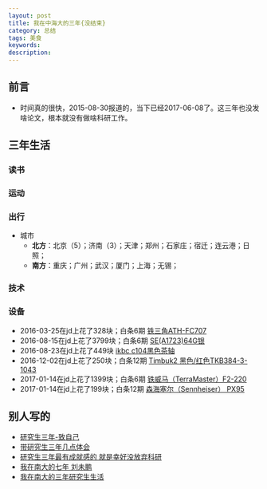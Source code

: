 ```yaml
---  
layout: post  
title: 我在中海大的三年{没结束}     
category: 总结     
tags: 美食     
keywords:   
description:   
---  
```


##  前言
+ 时间真的很快，2015-08-30报道的，当下已经2017-06-08了。这三年也没发啥论文，根本就没有做啥科研工作。

##  三年生活

### 读书

### 运动

### 出行
+ 城市
	+ **北方**：北京（5）；济南（3）；天津；郑州；石家庄；宿迁；连云港；日照；
	+ **南方**：重庆；广州；武汉；厦门；上海；无锡；

### 技术 

### 设备
+ 2016-03-25在jd上花了328块；白条6期 [铁三角ATH-FC707](https://item.jd.com/676625.html)
+ 2016-08-15在jd上花了3799块；白条6期 [SE(A1723)64G银](https://item.jd.com/1856656.html)
+ 2016-08-23在jd上花了449块 [ikbc c104黑色茶轴](https://item.jd.com/3093299.html)
+ 2016-12-02在jd上花了250块；白条12期 [Timbuk2 黑色/红色TKB384-3-1043](https://item.jd.com/10393884060.html) 
+ 2017-01-14在jd上花了1399块；白条6期 [铁威马（TerraMaster）F2-220](https://item.jd.com/2496010.html) 
+ 2017-01-14在jd上花了199块；白条12期 [森海塞尔（Sennheiser） PX95](https://item.jd.com/969150.html) 

## 别人写的
+ [研究生三年-致自己](http://wap.sciencenet.cn/blogview.aspx?id=901638)
+ [带研究生三年几点体会](http://blog.sciencenet.cn/blog-522469-1000377.html)
+ [研究生三年最有成就感的 就是幸好没放弃科研](http://www.kexuehome.com/articles/201609072907.html)
+ [我在南大的七年 刘未鹏](http://blog.csdn.net/pongba/article/details/4202575)
+ [我在南大的三年研究生生活]()